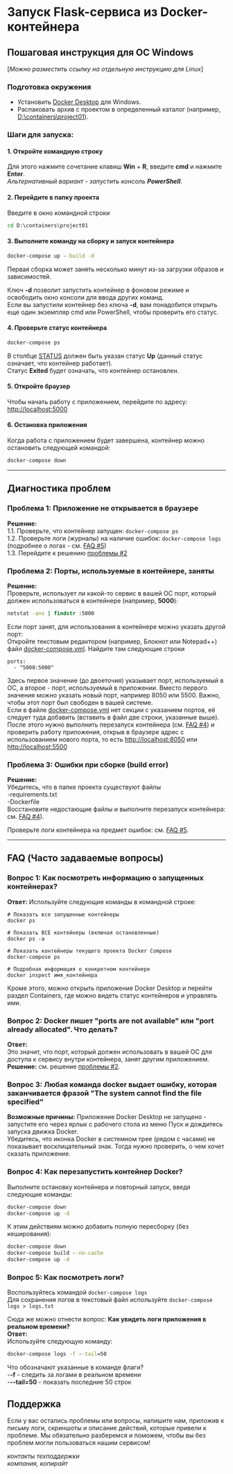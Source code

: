 # Запуск Flask-сервиса из Docker-контейнера
## Пошаговая инструкция для ОС Windows
[*Можно разместить ссылку на отдельную инструкцию для Linux*]

### Подготовка окружения
- Установить [Docker Desktop](https://www.docker.com/products/docker-desktop/) для Windows.  
- Распаковать архив с проектом в определенный каталог (например, <ins>D:\containers\project01</ins>).   
### Шаги для запуска:
#### 1. Откройте командную строку ####  
Для этого нажмите сочетание клавиш **Win** + **R**, введите **cmd** и нажмите **Enter**.  
*Альтернативный вариант - запустить консоль **PowerShell***.

#### 2. Перейдите в папку проекта ####
Введите в окно командной строки
```cmd
cd D:\containers\project01
```
#### 3. Выполните команду на сборку и запуск контейнера ####  
```cmd
docker-compose up --build -d
```
Первая сборка может занять несколько минут из-за загрузки образов и зависимостей.  

Ключ **-d** позволит запустить контейнер в фоновом режиме и освободить окно консоли для ввода других команд.  
Если вы запустили контейнер без ключа **-d**, вам понадобится открыть еще один экземпляр cmd или PowerShell, чтобы проверить его статус.  

#### 4. Проверьте статус контейнера ####  
```cmd
docker-compose ps
```
В столбце <ins>STATUS</ins> должен быть указан статус **Up** (данный статус означает, что контейнер работает).  
Статус **Exited** будет означать, что контейнер остановлен.

#### 5. Откройте браузер ####  
Чтобы начать работу с приложением, перейдите по адресу: <http://localhost:5000>  

#### 6. Остановка приложения ####  
Когда работа с приложением будет завершена, контейнер можно остановить следующей командой:  
```cmd
docker-compose down
```

-------  

## Диагностика проблем ##
### Проблема 1: Приложение не открывается в браузере ###  
**Решение:**  
1.1. Проверьте, что контейнер запущен: ```docker-compose ps```  
1.2. Проверьте логи (журналы) на наличие ошибок: ```docker-compose logs``` (подробнее о логах - см. [FAQ #5](#вопрос-5-как-посмотреть-логи))  
1.3. Перейдите к решению [проблемы #2](#проблема-2-порты-используемые-в-контейнере-заняты)  

### Проблема 2: Порты, используемые в контейнере, заняты ###
**Решение:**  
Проверьте, использует ли какой-то сервис в вашей ОС порт, который должен использоваться в контейнере (например, **5000**):  
```cmd
netstat -ano | findstr :5000
```

Если порт занят, для использования в контейнере можно указать другой порт:  
Откройте текстовым редактором (например, Блокнот или Notepad++) файл <ins>docker-compose.yml</ins>. Найдите там следующие строки
```
ports:
  - "5000:5000" 
```  
Здесь первое значение (до двоеточия) указывает порт, используемый в ОС, а второе - порт, используемый в приложении. Вместо первого значения можно указать новый порт, например 8050 или 5500. Важно, чтобы этот порт был свободен в вашей системе.  
Если в файле <ins>docker-compose.yml</ins> нет секции с указанием портов, её следует туда добавить (вставить в файл две строки, указанные выше).  
После этого нужно выполнить перезапуск контейнера (см. [FAQ #4](#вопрос-4-как-перезапустить-контейнер-docker)) и проверить работу приложения, открыв в браузере адрес с использованием нового порта, то есть <http://localhost:8050> или <http://localhost:5500>  

### Проблема 3: Ошибки при сборке (build error) ###
**Решение:**  
Убедитесь, что в папке проекта существуют файлы  
-requirements.txt  
-Dockerfile  
Восстановите недостающие файлы и выполните перезапуск контейнера: см. [FAQ #4](#вопрос-4-как-перезапустить-контейнер-docker)).  

Проверьте логи контейнера на предмет ошибок: см. [FAQ #5](#вопрос-5-как-посмотреть-логи).  

------

## FAQ (Часто задаваемые вопросы) ##
### Вопрос 1: Как посмотреть информацию о запущенных контейнерах? ###  
**Ответ:** Используйте следующие команды в командной строке:  
```
# Показать все запущенные контейнеры
docker ps

# Показать ВСЕ контейнеры (включая остановленные)
docker ps -a

# Показать контейнеры текущего проекта Docker Compose
docker-compose ps

# Подробная информация о конкретном контейнере
docker inspect имя_контейнера
```  
Кроме этого, можно открыть приложение Docker Desktop и перейти раздел Containers, где можно видеть статус контейнеров и управлять ими.  

### Вопрос 2: Docker пишет "ports are not available" или "port already allocated". Что делать? ###  
**Ответ:**  
Это значит, что порт, который должен использовать в вашей ОС для доступа к сервису внутри контейнера, занят другим приложением.  
**Решение:** см. решение [проблемы #2](#проблема-2-порты-используемые-в-контейнере-заняты).  

### Вопрос 3: Любая команда docker выдает ошибку, которая заканчивается фразой "The system cannot find the file specified" ###   
**Возможные причины:**
Приложение Docker Desktop не запущено - запустите его через ярлык с рабочего стола из меню Пуск и дождитесь запуска движка Docker.  
Убедитесь, что иконка Docker в системном трее (рядом с часами) не показывает восклицательный знак. Тогда нужно проверить, о чем хочет сказать приложение.  

### Вопрос 4: Как перезапустить контейнер Docker? ###
Выполните остановку контейнера и повторный запуск, введя следующие команды:  
```cmd
docker-compose down
docker-compose up -d
```

К этим действиям можно добавить полную пересборку (без кеширования):  
```cmd
docker-compose down
docker-compose build --no-cache
docker-compose up -d
```

### Вопрос 5: Как посмотреть логи? ###
Воспользуйтесь командой ```docker-compose logs```  
Для сохранения логов в текстовый файл используйте ```docker-compose logs > logs.txt```  

Сюда же можно отнести вопрос: **Как увидеть логи приложения в реальном времени?**  
**Ответ:**  
Используйте следующую команду:
```cmd
docker-compose logs -f --tail=50
``` 
Что обозначают указанные в команде флаги?  
-**-f** - следить за логами в реальном времени  
-**--tail=50** - показать последние 50 строк  

## Поддержка ##
Если у вас остались проблемы или вопросы, напишите нам, приложив к письму логи, скриншоты и описание действий, которые привели к проблеме. 
Мы обязательно разберемся и поможем, чтобы вы без проблем могли пользоваться нашим сервисом!


*контакты техподдержки*  
*компания, копирайт*  
